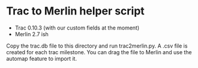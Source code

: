 
Trac to Merlin helper script
============================

 - Trac 0.10.3 (with our custom fields at the moment)
 - Merlin 2.7 ish

Copy the trac.db file to this directory and run trac2merlin.py. A .csv file
is created for each trac milestone. You can drag the file to Merlin and
use the automap feature to import it.


